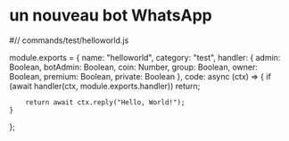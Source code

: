 # un nouveau bot WhatsApp 
#// commands/test/helloworld.js

module.exports = { 
    name: "helloworld", 
    category: "test",
    handler: { 
        admin: Boolean, 
        botAdmin: Boolean, 
        coin: Number, 
        group: Boolean, 
        owner: Boolean, 
        premium: Boolean, 
        private: Boolean 
    },
    code: async (ctx) => { 
        if (await handler(ctx, module.exports.handler)) return; 

        return await ctx.reply("Hello, World!"); 
    }
};
